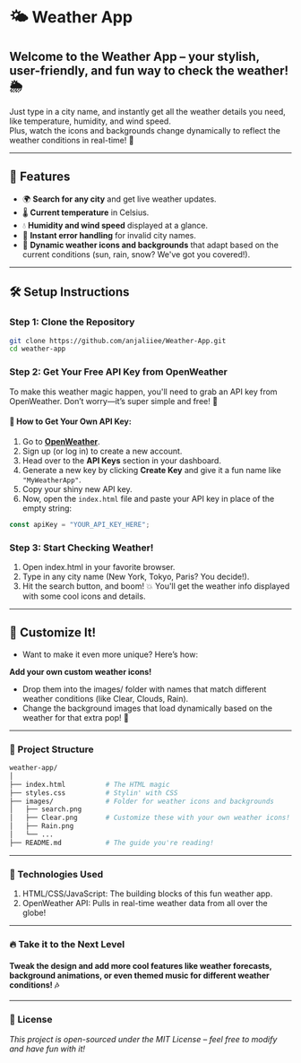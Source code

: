 # 🌤️ Weather App

## Welcome to the **Weather App** – your stylish, user-friendly, and fun way to check the weather! 🌦️  
Just type in a city name, and instantly get all the weather details you need, like temperature, humidity, and wind speed.  
Plus, watch the icons and backgrounds change dynamically to reflect the weather conditions in real-time! 🎉

---

## 🚀 Features

- 🌍 **Search for any city** and get live weather updates.
- 🌡️ **Current temperature** in Celsius.
- 💧 **Humidity and wind speed** displayed at a glance.
- 🎯 **Instant error handling** for invalid city names.
- 🎨 **Dynamic weather icons and backgrounds** that adapt based on the current conditions (sun, rain, snow? We've got you covered!).

---

## 🛠️ Setup Instructions

### Step 1: Clone the Repository

```bash
git clone https://github.com/anjaliiee/Weather-App.git
cd weather-app
```
### Step 2: Get Your Free API Key from OpenWeather

To make this weather magic happen, you'll need to grab an API key from OpenWeather. Don’t worry—it’s super simple and free! 🌟

#### 🔑 How to Get Your Own API Key:

1. Go to [**OpenWeather**](https://openweathermap.org/).
2. Sign up (or log in) to create a new account.
3. Head over to the **API Keys** section in your dashboard.
4. Generate a new key by clicking **Create Key** and give it a fun name like `"MyWeatherApp"`.
5. Copy your shiny new API key.
6. Now, open the `index.html` file and paste your API key in place of the empty string:

```javascript
const apiKey = "YOUR_API_KEY_HERE";
```
### Step 3: Start Checking Weather!
1. Open index.html in your favorite browser.
2. Type in any city name (New York, Tokyo, Paris? You decide!).
3. Hit the search button, and boom! 💥 You'll get the weather info displayed with some cool icons and details.
   
---

## 🎨 Customize It!
- Want to make it even more unique? Here’s how:

**Add your own custom weather icons!**
- Drop them into the images/ folder with names that match different weather conditions (like Clear, Clouds, Rain).
- Change the background images that load dynamically based on the weather for that extra pop! 🌈
---
  
### 📂 Project Structure

```bash
weather-app/
│
├── index.html          # The HTML magic
├── styles.css          # Stylin' with CSS
├── images/             # Folder for weather icons and backgrounds
│   ├── search.png
│   ├── Clear.png       # Customize these with your own weather icons!
│   ├── Rain.png
│   └── ...
├── README.md           # The guide you're reading!
```
---

### 🔧 Technologies Used
1. HTML/CSS/JavaScript: The building blocks of this fun weather app.
2. OpenWeather API: Pulls in real-time weather data from all over the globe!
   
---

### 🔥 Take it to the Next Level
#### Tweak the design and add more cool features like weather forecasts, background animations, or even themed music for different weather conditions! 🎶
---

### 📄 License
*This project is open-sourced under the MIT License – feel free to modify and have fun with it!*



